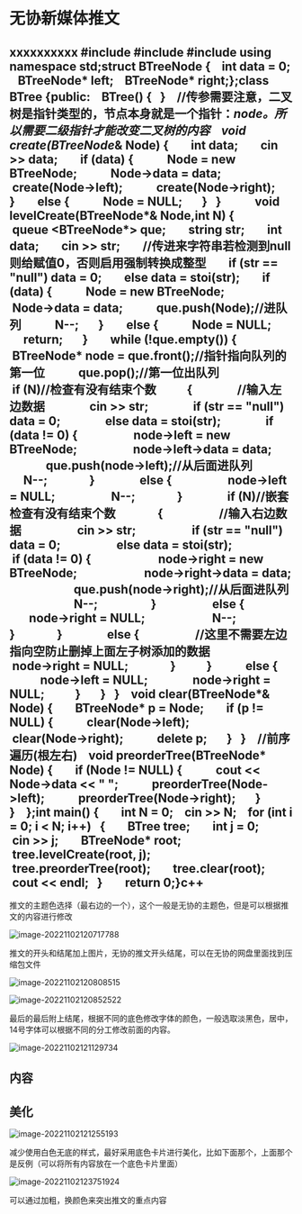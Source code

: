 # 无协新媒体推文

## xxxxxxxxxx #include <iostream>#include <string>#include <queue>using namespace std;​struct BTreeNode {    int data = 0;    BTreeNode* left;    BTreeNode* right;};​class BTree {public:    BTree() {    }    //传参需要注意，二叉树是指针类型的，节点本身就是一个指针：*node。所以需要二级指针才能改变二叉树的内容    void create(BTreeNode*& Node) {        int data;        cin >> data;        if (data) {            Node = new BTreeNode;            Node->data = data;​            create(Node->left);            create(Node->right);        }        else {            Node = NULL;        }    }            void levelCreate(BTreeNode*& Node,int N) {        queue <BTreeNode*> que;        string str;        int data;        cin >> str;        //传进来字符串若检测到null则给赋值0，否则启用强制转换成整型        if (str == "null") data = 0;        else data = stoi(str);​        if (data) {            Node = new BTreeNode;            Node->data = data;            que.push(Node);//进队列            N--;        }        else {            Node = NULL;            return;        }​        while (!que.empty()) {            BTreeNode* node = que.front();//指针指向队列的第一位            que.pop();//第一位出队列                        if (N)//检查有没有结束个数            {                //输入左边数据                cin >> str;                if (str == "null") data = 0;                else data = stoi(str);​                if (data != 0) {                    node->left = new BTreeNode;                    node->left->data = data;                    que.push(node->left);//从后面进队列                    N--;                }                else {                    node->left = NULL;                    N--;                }​                if (N)//嵌套检查有没有结束个数                {                    //输入右边数据                    cin >> str;                    if (str == "null") data = 0;                    else data = stoi(str);​                    if (data != 0) {                        node->right = new BTreeNode;                        node->right->data = data;                        que.push(node->right);//从后面进队列                        N--;                    }                    else {                        node->right = NULL;                        N--;                    }                }                else {                    //这里不需要左边指向空防止删掉上面左子树添加的数据                    node->right = NULL;                }            }            else {                node->left = NULL;                node->right = NULL;            }        }    }     void clear(BTreeNode*& Node) {        BTreeNode* p = Node;        if (p != NULL) {            clear(Node->left);            clear(Node->right);            delete p;        }    }    //前序遍历(根左右)    void preorderTree(BTreeNode* Node) {        if (Node != NULL) {            cout << Node->data << " ";            preorderTree(Node->left);            preorderTree(Node->right);        }            }    };​int main() {        int N = 0;    cin >> N;    for (int i = 0; i < N; i++)    {        BTree tree;        int j = 0;        cin >> j;​        BTreeNode* root;        tree.levelCreate(root, j);        tree.preorderTree(root);        tree.clear(root);        cout << endl;    }        return 0;}​c++

推文的主题色选择（最右边的一个），这个一般是无协的主题色，但是可以根据推文的内容进行修改

![image-20221102120717788](C:\Users\16650\AppData\Roaming\Typora\typora-user-images\image-20221102120717788.png)

推文的开头和结尾加上图片，无协的推文开头结尾，可以在无协的网盘里面找到压缩包文件

![image-20221102120808515](C:\Users\16650\AppData\Roaming\Typora\typora-user-images\image-20221102120808515.png)

![image-20221102120852522](C:\Users\16650\AppData\Roaming\Typora\typora-user-images\image-20221102120852522.png)

最后的最后附上结尾，根据不同的底色修改字体的颜色，一般选取淡黑色，居中，14号字体可以根据不同的分工修改前面的内容。

![image-20221102121129734](C:\Users\16650\AppData\Roaming\Typora\typora-user-images\image-20221102121129734.png)



## 内容



## 美化

![image-20221102121255193](C:\Users\16650\AppData\Roaming\Typora\typora-user-images\image-20221102121255193.png)

减少使用白色无底的样式，最好采用底色卡片进行美化，比如下面那个，上面那个是反例（可以将所有内容放在一个底色卡片里面）



![image-20221102123751924](C:\Users\16650\AppData\Roaming\Typora\typora-user-images\image-20221102123751924.png)

可以通过加粗，换颜色来突出推文的重点内容



